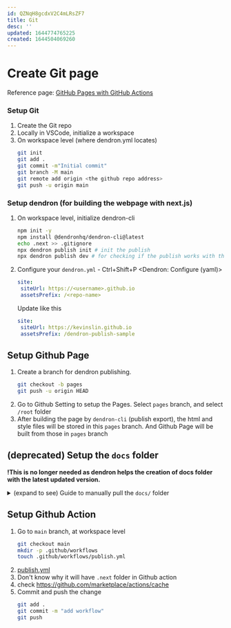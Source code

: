 ```yaml
---
id: QZNqH8gcdxV2C4mLRsZF7
title: Git
desc: ''
updated: 1644774765225
created: 1644504069260
---
```

# Create Git page
Reference page: [GitHub Pages with GitHub Actions](https://wiki.dendron.so/notes/FnK2ws6w1uaS1YzBUY3BR/)

### Setup Git
1. Create the Git repo
2. Locally in VSCode, initialize a workspace
3. On workspace level (where dendron.yml locates)
   ```sh
   git init
   git add .
   git commit -m"Initial commit"
   git branch -M main
   git remote add origin <the github repo address>
   git push -u origin main
   ```

### Setup dendron (for building the webpage with next.js)
1. On workspace level, initialize dendron-cli
   ```sh
   npm init -y 
   npm install @dendronhq/dendron-cli@latest
   echo .next >> .gitignore
   npx dendron publish init # init the publish
   npx dendron publish dev # for checking if the publish works with the md note, browse http://localhost:3000/
   ```
2. Configure your `dendron.yml` - Ctrl+Shift+P \<Dendron: Configure (yaml)>
   ```yaml
   site:
    siteUrl: https://<username>.github.io
    assetsPrefix: /<repo-name>
   ```
    Update like this
   ```yaml
   site:
    siteUrl: https://kevinslin.github.io
    assetsPrefix: /dendron-publish-sample
   ```

## Setup Github Page
1. Create a branch for dendron publishing.
   ```sh
   git checkout -b pages
   git push -u origin HEAD
   ```
2. Go to Github Setting to setup the Pages. Select `pages` branch, and select `/root` folder
3. After building the page by `dendron-cli` (publish export), the html and style files will be stored in this `pages` branch. And Github Page will be built from those in `pages` branch

## (deprecated) Setup the `docs` folder
**!This is no longer needed as dendron helps the creation of docs folder with the latest updated version.**
<details>
<summary>(expand to see) Guide to manually pull the <code>docs/</code> folder</summary>

1. `docs` folder is needed in the git repo for dendron-cli export done in the github action.
2. Copy the `docs` folder from [template.publish.github](https://github.com/dendronhq/template.publish.github/tree/main/docs)
   ```sh
   git remote add -f temp https://github.com/dendronhq/template.publish.github.git
   git sparse-checkout init # enable sparse-checkout
   git sparse-checkout set docs/   # only pull `docs`
   git sparse-checkout list
   git pull temp main # pull the temp remote repo main branch
   git status # check if `docs` is added
   git remote remove temp # remove the temp remote repo
   git sparse-checkout set # remove the target
   git sparse-checkout disable # disable sparse-checkout
   ```
</details>

## Setup Github Action
1. Go to `main` branch, at workspace level
   ```sh
   git checkout main
   mkdir -p .github/workflows
   touch .github/workflows/publish.yml
   ```
2. [publish.yml](https://wiki.dendron.so/notes/FnK2ws6w1uaS1YzBUY3BR/#steps---setup-github-actions)
3. Don't know why it will have `.next` folder in Github action
4. check https://github.com/marketplace/actions/cache
5. Commit and push the change
   ```sh
   git add .
   git commit -m "add workflow"
   git push
   ```